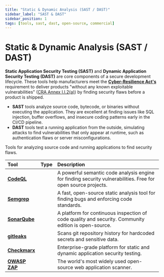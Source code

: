 ```yaml
---
title: "Static & Dynamic Analysis (SAST / DAST)"
sidebar_label: "SAST & DAST"
sidebar_position: 1
tags: [tools, sast, dast, open-source, commercial]
---
```

# Static & Dynamic Analysis (SAST / DAST)

**Static Application Security Testing (SAST)** and **Dynamic Application Security Testing (DAST)** are core components of a secure development lifecycle. These tools help manufacturers meet the **[Cyber-Resilience Act's](../standards/cra-overview.md)** requirement to deliver products "without any known exploitable vulnerabilities" ([CRA Annex I.I.2(a)][cra_annexI]) by finding security flaws before a product is shipped.

-   **SAST** tools analyze source code, bytecode, or binaries without executing the application. They are excellent at finding issues like SQL injection, buffer overflows, and insecure coding patterns early in the CI/CD pipeline.
-   **DAST** tools test a running application from the outside, simulating attacks to find vulnerabilities that only appear at runtime, such as authentication flaws or server misconfigurations.

Tools for analyzing source code and running applications to find security flaws.

| Tool | Type | Description |
| :--- | :--: | :---------- |
| [**CodeQL**](https://codeql.github.com/) | <i class="fa-solid fa-code-branch"></i> | A powerful semantic code analysis engine for finding security vulnerabilities. Free for open source projects. |
| [**Semgrep**](https://semgrep.dev/) | <i class="fa-solid fa-code-branch"></i> | A fast, open-source static analysis tool for finding bugs and enforcing code standards. |
| [**SonarQube**](https://www.sonarsource.com/products/sonarqube/) | <i class="fa-solid fa-code-branch"></i> | A platform for continuous inspection of code quality and security. Community edition is open-source. |
| [**gitleaks**](https://github.com/gitleaks/gitleaks) | <i class="fa-solid fa-code-branch"></i> | Scans git repository history for hardcoded secrets and sensitive data. |
| [**Checkmarx**](https://www.checkmarx.com/) | <i class="fa-solid fa-dollar-sign"></i> | Enterprise-grade platform for static and dynamic application security testing. |
| [**OWASP ZAP**](https://www.zaproxy.org/) | <i class="fa-solid fa-code-branch"></i> | The world's most widely used open-source web application scanner. | 

<!-- Citations -->

[cra_annexI]: https://eur-lex.europa.eu/legal-content/EN/TXT/?uri=CELEX:02024R2847-20241120#anx_I "CRA Annex I – Essential cybersecurity requirements"
